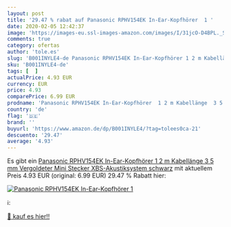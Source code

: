 ```yaml
---
layout: post
title: '29.47 % rabat auf Panasonic RPHV154EK In-Ear-Kopfhörer  1 '
date: 2020-02-05 12:42:37
image: 'https://images-eu.ssl-images-amazon.com/images/I/31jcO-D4BPL._SL400_.jpg'
comments: true
category: ofertas
author: 'tole.es'
slug: 'B001INYLE4-de Panasonic RPHV154EK In-Ear-Kopfhörer 1 2 m Kabellänge 3 5...'
sku: 'B001INYLE4-de'
tags: [  ]
actualPrice: 4.93 EUR
currency: EUR
price: 4.93
comparePrice: 6.99 EUR
prodname: 'Panasonic RPHV154EK In-Ear-Kopfhörer  1 2 m Kabellänge  3 5 mm Vergoldeter Mini Stecker  XBS-Akustiksystem  schwarz'
country: 'de'
flag: '🇩🇪'
brand: ''
buyurl: 'https://www.amazon.de/dp/B001INYLE4/?tag=tolees0ca-21'
descuento: '29.47'
average: '4.93'
---
```


Es gibt ein [Panasonic RPHV154EK In-Ear-Kopfhörer  1 2 m Kabellänge  3 5 mm Vergoldeter Mini Stecker  XBS-Akustiksystem  schwarz](https://www.amazon.de/dp/B001INYLE4/?tag=tolees0ca-21) mit aktuellem Preis 4.93 EUR (original: 6.99 EUR) 29.47 % Rabatt hier:

[![Panasonic RPHV154EK In-Ear-Kopfhörer  1 ](https://images-eu.ssl-images-amazon.com/images/I/31jcO-D4BPL._SL400_.jpg)](https://www.amazon.de/dp/B001INYLE4/?tag=tolees0ca-21)

ℹ️:


[🛒 kauf es hier!!](https://www.amazon.de/dp/B001INYLE4/?tag=tolees0ca-21)
